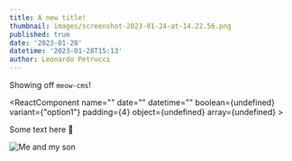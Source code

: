 ```yaml
---
title: A new title!
thumbnail: images/screenshot-2023-01-24-at-14.22.56.png
published: true
date: '2023-01-28'
datetime: '2023-01-28T15:13'
author: Leonardo Petrucci
---
```

Showing off `meow-cms`!

<ReactComponent name="" date="" datetime="" boolean={undefined} variant={"option1"} padding={4} object={undefined} array={undefined} >


</ReactComponent>

Some text here 👀

![Me and my son](images/y0j2l3.jpg "Me and my son")

